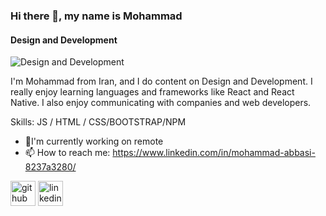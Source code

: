 ### Hi there 👋, my name is Mohammad
#### Design and Development
![Design and Development](https://media.licdn.com/dms/image/D4E16AQGIqDtMjDKPwg/profile-displaybackgroundimage-shrink_350_1400/0/1687635465629?e=1699488000&v=beta&t=8e5MWUel7roIcJDW8k34uqJsLmQCXRdmbf3wzXrpE94)

I'm Mohammad from Iran, and I do content on Design and Development. I really enjoy learning languages and frameworks like React and React Native. I also enjoy communicating with companies and web developers.

Skills:   JS / HTML / CSS/BOOTSTRAP/NPM

- 🔭I'm currently working on remote 
- 📫 How to reach me: https://www.linkedin.com/in/mohammad-abbasi-8237a3280/ 


[<img src='https://cdn.jsdelivr.net/npm/simple-icons@3.0.1/icons/github.svg' alt='github' height='40'>](https://github.com/MOHREZ6/ )  [<img src='https://cdn.jsdelivr.net/npm/simple-icons@3.0.1/icons/linkedin.svg' alt='linkedin' height='40'>](linkedin.com/in/mohammad-abbas-devi)  

